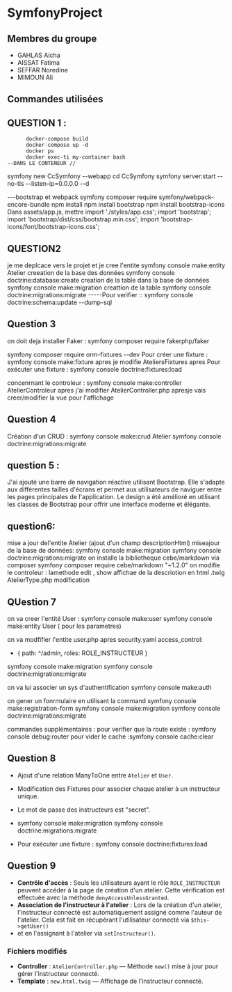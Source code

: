 # SymfonyProject

## Membres du groupe
- GAHLAS Aicha
- AISSAT Fatima 
- SEFFAR Noredine 
- MIMOUN Ali 

## Commandes utilisées 
## QUESTION 1 :
          docker-compose build
          docker-compose up -d
          docker ps
          docker exec-ti my-container bash
    --DANS LE CONTENEUR //
symfony new CcSymfony --webapp
cd CcSymfony
symfony server:start --no-tls --listen-ip=0.0.0.0 --d

---bootstrap et webpack
symfony composer require symfony/webpack-encore-bundle
npm install
npm install bootstrap
npm install bootstrap-icons
Dans assets/app.js, mettre
  import './styles/app.css';
  import 'bootstrap';
  import 'bootstrap/dist/css/bootstrap.min.css';
  import 'bootstrap-icons/font/bootstrap-icons.css';




## QUESTION2

je me deplcace vers le projet et je cree l'entite
symfony console make:entity Atelier
  creeation de la base des données
symfony console doctrine:database:create
creation  de la table dans la base de données 
symfony console make:migration
creattion de la table 
symfony console doctrine:migrations:migrate 
-----Pour verifier :: symfony console doctrine:schema:update --dump-sql

  

## Question 3
on doit deja installer Faker :
symfony composer require fakerphp/faker

symfony composer require orm-fixtures --dev
Pour créer une fixture : symfony console make:fixture
apres je modifie AteliersFixtures 
apres
Pour exécuter une fixture : symfony console doctrine:fixtures:load

concenrnant le controleur :
symfony console make:controller AtelierControleur
apres j'ai modifier AtelierController.php
apresje vais creer/modifier la vue pour l'affichage


## Question 4
Création d’un CRUD :
symfony console make:crud Atelier
symfony console doctrine:migrations:migrate

## question 5 :
J'ai ajouté une barre de navigation réactive utilisant Bootstrap. Elle s'adapte aux différentes tailles d'écrans et permet aux utilisateurs de naviguer entre les pages principales de l'application. Le design a été amélioré en utilisant les classes de
Bootstrap pour offrir une interface moderne et élégante.

## question6:
mise a jour del'entite Atelier  (ajout d'un champ descriptionHtml)
miseajour de la base de données:
symfony console make:migration
symfony console  doctrine:migrations:migrate
on installe   la bibliotheque cebe/markdown via composer
symfony composer require cebe/markdown "~1.2.0"
on modifie le controleur : lamethode edit , show
affichae de la descriotion en html .twig 
AtelierType.php modification 


## QUestion 7 
on va creer l'entité User :
symfony console make:user
symfony console make:entity User ( pour les parametres)

 on va modfifier l'entite user.php
 apres security.yaml 
access_control:
- { path: ^/admin, roles: ROLE_INSTRUCTEUR }

 symfony console make:migration
 symfony console doctrine:migrations:migrate


on va lui associer un sys d'authentification
symfony console make:auth

on gener un fonrmulaire en utilisant la command
symfony console make:registration-form
symfony console make:migration
symfony console doctrine:migrations:migrate




commandes supplémentaires : 
pour verifier que la route existe : symfony console debug:router
pour vider le cache :symfony console cache:clear

## Question 8
- Ajout d'une relation ManyToOne entre `Atelier` et `User`.
- Modification des Fixtures pour associer chaque atelier à un instructeur unique.
- Le mot de passe des instructeurs est "secret".

-  symfony console make:migration
   symfony console doctrine:migrations:migrate
- Pour exécuter une fixture : symfony console doctrine:fixtures:load

## Question 9
- **Contrôle d'accès** : Seuls les utilisateurs ayant le rôle `ROLE_INSTRUCTEUR` peuvent accéder à la page de création d'un atelier. Cette vérification est effectuée avec la méthode `denyAccessUnlessGranted`.
- **Association de l'instructeur à l'atelier** : Lors de la création d'un atelier, l'instructeur connecté est automatiquement assigné comme l'auteur de l'atelier. Cela est fait en récupérant l'utilisateur connecté via `$this->getUser()`
- et en l'assignant à l'atelier via `setInstructeur()`.
### Fichiers modifiés

- **Controller** : `AtelierController.php` — Méthode `new()` mise à jour pour gérer l'instructeur connecté.
- **Template** : `new.html.twig` — Affichage de l'instructeur connecté.